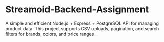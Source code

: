 # Streamoid-Backend-Assignment
A simple and efficient Node.js + Express + PostgreSQL API for managing product data. This project supports CSV uploads, pagination, and search filters for brands, colors, and price ranges.
